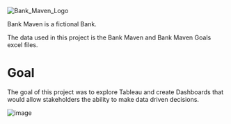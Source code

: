![Bank_Maven_Logo](https://github.com/user-attachments/assets/866d36c4-9869-41c4-8d15-7b4b5f1177b1)

Bank Maven is a fictional Bank.

The data used in this project is the Bank Maven and Bank Maven Goals excel files. 

# **Goal**

The goal of this project was to explore Tableau and create Dashboards that would allow stakeholders the ability to make data driven decisions. 

![image](https://github.com/user-attachments/assets/5af22c8f-a8c1-4589-8988-4e9c5e8e32cd)
